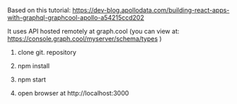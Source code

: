 Based on this tutorial: https://dev-blog.apollodata.com/building-react-apps-with-graphql-graphcool-apollo-a54215ccd202

It uses API hosted remotely at graph.cool (you can view at: https://console.graph.cool/myserver/schema/types )


1) clone git. repository

2) npm install

3) npm start

3) open browser at http://localhost:3000
